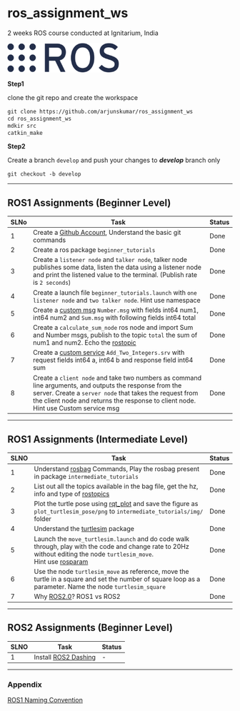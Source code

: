 # ros_assignment_ws
2 weeks ROS course conducted at Ignitarium, India

[<img src="res/ros_logo.png" width="250"/>](res/ros_logo.png)  

**Step1** 

clone the git repo and create the workspace

```
git clone https://github.com/arjunskumar/ros_assignment_ws
cd ros_assignment_ws
mdkir src
catkin_make
```

**Step2**

Create a branch `develop` and push your changes to ***develop*** branch only
```
git checkout -b develop
```
---
## ROS1 Assignments (Beginner Level)
|  SLNo |  Task |   Status|   
|--- | --- | ---|
|  1 | Create a [Github Account](https://github.com/), Understand the basic git commands  | Done
| 2|  Create a ros package `beginner_tutorials` |  Done 
|  3 |Create a `listener node` and `talker node`, talker node publishes some data, listen the data using a listener node and print the listened value to the terminal. (Publish rate is `2 seconds`) | Done 
| 4 | Create a launch file `beginner_tutorials.launch` with `one listener node` and `two talker node`. Hint use namespace| Done 
|  5 | Create a [custom msg](http://wiki.ros.org/ROS/Tutorials/DefiningCustomMessages) `Number.msg` with fields int64 num1, int64 num2  and `Sum.msg` with following fields int64 total | Done
|  6 | Create a `calculate_sum_node` ros node and import Sum and Number msgs, publish to the topic `total` the sum of num1 and num2. Echo the [rostopic](http://wiki.ros.org/rostopic) | Done 
|  7 | Create a [custom service](http://wiki.ros.org/ROS/Tutorials/CreatingMsgAndSrv) `Add_Two_Integers.srv` with request fields int64 a, int64 b  and response field int64 sum | Done
|  8 | Create  a `client node` and take two numbers as command line arguments, and outputs the response from the server. Create a `server node` that takes the request from the client node and  returns the response to client node. Hint use Custom service msg | Done

---
## ROS1 Assignments (Intermediate Level)

| SLNO | Task | Status |
|--- | --- | ---|
| 1 |  Understand [rosbag](http://wiki.ros.org/rosbag) Commands, Play the rosbag present in package `intermediate_tutorials` | Done |
| 2 | List out all the topics available in the bag file, get the hz, info and type of [rostopics](http://wiki.ros.org/rostopic)| Done |
| 3 | Plot the turtle pose using [rqt_plot](http://wiki.ros.org/rqt_plot) and save the figure as `plot_turtlesim_pose/png` to `intermediate_tutorials/img/` folder | Done |
| 4 | Understand the [turtlesim](http://wiki.ros.org/turtlesim) package | Done |
| 5 | Launch the `move_turtlesim.launch` and do code walk through, play with the code and change rate to 20Hz without editing the node `turtlesim_move`. </br> Hint use [rosparam](http://wiki.ros.org/rosparam) | Done |
|6| Use the node `turtlesim_move` as reference, move the turtle in a square and set the number of square loop as a parameter. Name the node `turtlesim_square`| Done | 
| 7 | Why [ROS2.0](https://index.ros.org/doc/ros2/)? ROS1 vs ROS2| Done |

---

## ROS2 Assignments (Beginner Level)


| SLNO | Task | Status |
|--- | --- | ---|
| 1 |  Install [ROS2 Dashing](ROS2_Installation.md) | - |

---

### Appendix
[ROS1 Naming Convention](Naming_ROS1.md)
